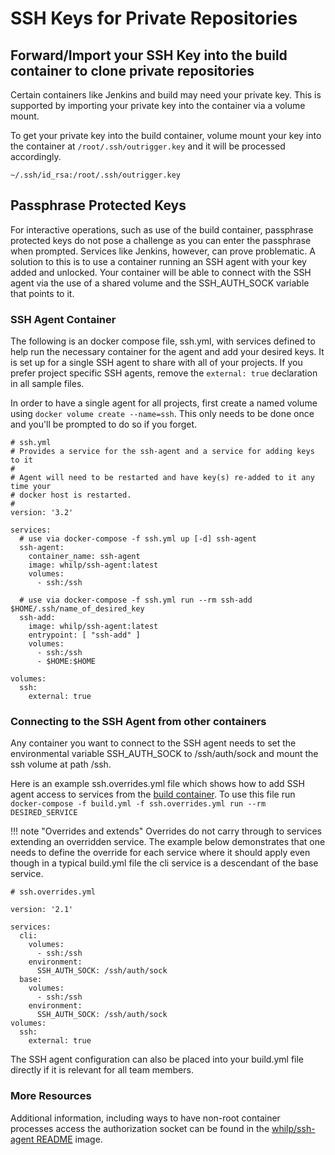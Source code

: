 # SSH Keys for Private Repositories

## Forward/Import your SSH Key into the build container to clone private repositories

Certain containers like Jenkins and build may need your private key. This is supported by importing your 
private key into the container via a volume mount.

To get your private key into the build container, volume mount your key into the container at `/root/.ssh/outrigger.key` 
and it will be processed accordingly.

`~/.ssh/id_rsa:/root/.ssh/outrigger.key`

## Passphrase Protected Keys

For interactive operations, such as use of the build container, passphrase protected
keys do not pose a challenge as you can enter the passphrase when prompted. Services
like Jenkins, however, can prove problematic. A solution to this is to use a container
running an SSH agent with your key added and unlocked. Your container will be able
to connect with the SSH agent via the use of a shared volume and the SSH_AUTH_SOCK
variable that points to it.

### SSH Agent Container

The following is an docker compose file, ssh.yml, with services defined to help run
the necessary container for the agent and add your desired keys. It is set up for a
single SSH agent to share with all of your projects. If you prefer project specific
SSH agents, remove the `external: true` declaration in all sample files.

In order to have a single agent for all projects, first create a named volume
using `docker volume create --name=ssh`. This only needs to be done once and you'll
be prompted to do so if you forget.

```
# ssh.yml
# Provides a service for the ssh-agent and a service for adding keys to it
#
# Agent will need to be restarted and have key(s) re-added to it any time your
# docker host is restarted.
#
version: '3.2'

services:
  # use via docker-compose -f ssh.yml up [-d] ssh-agent
  ssh-agent:
    container_name: ssh-agent
    image: whilp/ssh-agent:latest
    volumes:
      - ssh:/ssh

  # use via docker-compose -f ssh.yml run --rm ssh-add $HOME/.ssh/name_of_desired_key
  ssh-add:
    image: whilp/ssh-agent:latest
    entrypoint: [ "ssh-add" ]
    volumes:
      - ssh:/ssh
      - $HOME:$HOME

volumes:
  ssh:
    external: true
```

### Connecting to the SSH Agent from other containers

Any container you want to connect to the SSH agent needs to set the environmental
variable SSH_AUTH_SOCK to /ssh/auth/sock and mount the ssh volume at path /ssh.

Here is an example ssh.overrides.yml file which shows how to add SSH agent access
to services from the [build container](using-the-build-container.md).
To use this file run `docker-compose -f build.yml -f ssh.overrides.yml run --rm DESIRED_SERVICE`

!!! note "Overrides and extends"
    Overrides do not carry through to services extending an overridden service.
    The example below demonstrates that one needs to define the override for each
    service where it should apply even though in a typical build.yml file
    the cli service is a descendant of the base service. 

```
# ssh.overrides.yml

version: '2.1'

services:
  cli:
    volumes:
      - ssh:/ssh
    environment:
      SSH_AUTH_SOCK: /ssh/auth/sock
  base:
    volumes:
      - ssh:/ssh
    environment:
      SSH_AUTH_SOCK: /ssh/auth/sock
volumes:
  ssh:
    external: true
```

The SSH agent configuration can also be placed into your build.yml file directly
if it is relevant for all team members.

### More Resources

Additional information, including ways to have non-root container processes access
the authorization socket can be found in the [whilp/ssh-agent README](https://github.com/whilp/ssh-agent) image.
